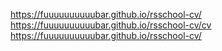 https://fuuuuuuuuuubar.github.io/rsschool-cv/
https://fuuuuuuuuuubar.github.io/rsschool-cv/cv
https://fuuuuuuuuuubar.github.io/rsschool-cv/